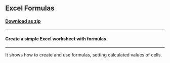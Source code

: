## Excel Formulas
#### [Download as zip](https://downgit.github.io/#/home?url=https://github.com/GrapeCity/ComponentOne-WPF-Samples/tree/master/\NET_4.5.2\C1.WPF.Excel\CS\ExcelFormulas)
____
#### Create a simple Excel worksheet with formulas.
____
It shows how to create and use formulas, setting calculated values
of cells.
